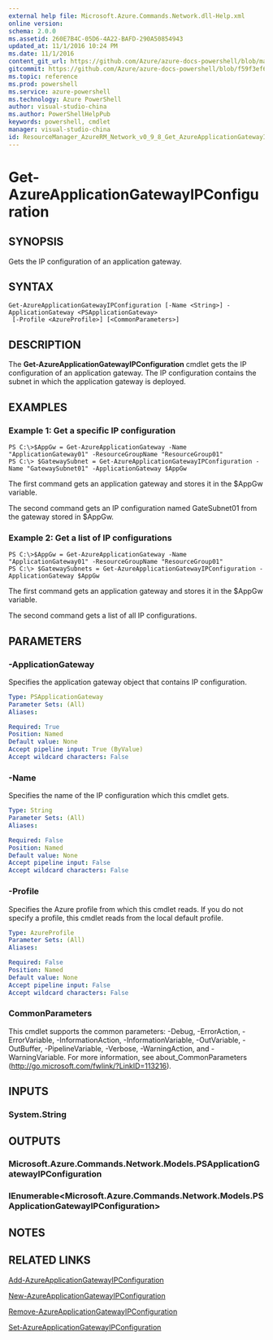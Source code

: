 ```yaml
---
external help file: Microsoft.Azure.Commands.Network.dll-Help.xml
online version: 
schema: 2.0.0
ms.assetid: 260E7B4C-05D6-4A22-BAFD-290A50854943
updated_at: 11/1/2016 10:24 PM
ms.date: 11/1/2016
content_git_url: https://github.com/Azure/azure-docs-powershell/blob/master/azureps-cmdlets-docs/ResourceManager/AzureRM.Network/v0.9.8/Get-AzureApplicationGatewayIPConfiguration.md
gitcommit: https://github.com/Azure/azure-docs-powershell/blob/f59f3ef60bc592383812213e69fd77ba950759ed/azureps-cmdlets-docs/ResourceManager/AzureRM.Network/v0.9.8/Get-AzureApplicationGatewayIPConfiguration.md
ms.topic: reference
ms.prod: powershell
ms.service: azure-powershell
ms.technology: Azure PowerShell
author: visual-studio-china
ms.author: PowerShellHelpPub
keywords: powershell, cmdlet
manager: visual-studio-china
id: ResourceManager_AzureRM_Network_v0_9_8_Get_AzureApplicationGatewayIPConfiguration_md
---
```


# Get-AzureApplicationGatewayIPConfiguration

## SYNOPSIS
Gets the IP configuration of an application gateway.

## SYNTAX

```
Get-AzureApplicationGatewayIPConfiguration [-Name <String>] -ApplicationGateway <PSApplicationGateway>
 [-Profile <AzureProfile>] [<CommonParameters>]
```

## DESCRIPTION
The **Get-AzureApplicationGatewayIPConfiguration** cmdlet gets the IP configuration of an application gateway.
The IP configuration contains the subnet in which the application gateway is deployed.

## EXAMPLES

### Example 1: Get a specific IP configuration
```
PS C:\>$AppGw = Get-AzureApplicationGateway -Name "ApplicationGateway01" -ResourceGroupName "ResourceGroup01"
PS C:\> $GatewaySubnet = Get-AzureApplicationGatewayIPConfiguration -Name "GatewaySubnet01" -ApplicationGateway $AppGw
```

The first command gets an application gateway and stores it in the $AppGw variable.

The second command gets an IP configuration named GateSubnet01 from the gateway stored in $AppGw.

### Example 2: Get a list of IP configurations
```
PS C:\>$AppGw = Get-AzureApplicationGateway -Name "ApplicationGateway01" -ResourceGroupName "ResourceGroup01"
PS C:\> $GatewaySubnets = Get-AzureApplicationGatewayIPConfiguration -ApplicationGateway $AppGw
```

The first command gets an application gateway and stores it in the $AppGw variable.

The second command gets a list of all IP configurations.

## PARAMETERS

### -ApplicationGateway
Specifies the application gateway object that contains IP configuration.

```yaml
Type: PSApplicationGateway
Parameter Sets: (All)
Aliases: 

Required: True
Position: Named
Default value: None
Accept pipeline input: True (ByValue)
Accept wildcard characters: False
```

### -Name
Specifies the name of the IP configuration which this cmdlet gets.

```yaml
Type: String
Parameter Sets: (All)
Aliases: 

Required: False
Position: Named
Default value: None
Accept pipeline input: False
Accept wildcard characters: False
```

### -Profile
Specifies the Azure profile from which this cmdlet reads.
If you do not specify a profile, this cmdlet reads from the local default profile.

```yaml
Type: AzureProfile
Parameter Sets: (All)
Aliases: 

Required: False
Position: Named
Default value: None
Accept pipeline input: False
Accept wildcard characters: False
```

### CommonParameters
This cmdlet supports the common parameters: -Debug, -ErrorAction, -ErrorVariable, -InformationAction, -InformationVariable, -OutVariable, -OutBuffer, -PipelineVariable, -Verbose, -WarningAction, and -WarningVariable. For more information, see about_CommonParameters (http://go.microsoft.com/fwlink/?LinkID=113216).

## INPUTS

### System.String

## OUTPUTS

### Microsoft.Azure.Commands.Network.Models.PSApplicationGatewayIPConfiguration

### IEnumerable<Microsoft.Azure.Commands.Network.Models.PSApplicationGatewayIPConfiguration>

## NOTES

## RELATED LINKS

[Add-AzureApplicationGatewayIPConfiguration](xref:ResourceManager/AzureRM.Network/v0.9.8/Add-AzureApplicationGatewayIPConfiguration.md)

[New-AzureApplicationGatewayIPConfiguration](xref:ResourceManager/AzureRM.Network/v0.9.8/New-AzureApplicationGatewayIPConfiguration.md)

[Remove-AzureApplicationGatewayIPConfiguration](xref:ResourceManager/AzureRM.Network/v0.9.8/Remove-AzureApplicationGatewayIPConfiguration.md)

[Set-AzureApplicationGatewayIPConfiguration](xref:ResourceManager/AzureRM.Network/v0.9.8/Set-AzureApplicationGatewayIPConfiguration.md)


